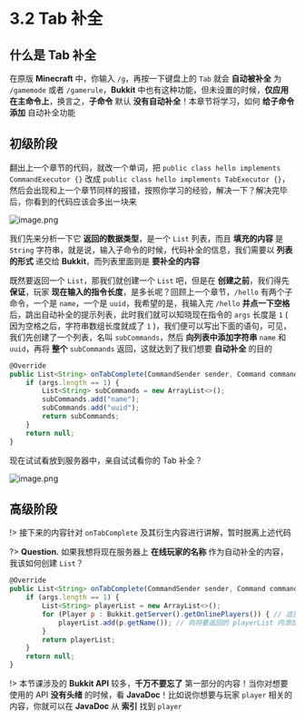 # 3.2 Tab 补全

## 什么是 Tab 补全

在原版 **Minecraft** 中，你输入 `/g`，再按一下键盘上的 `Tab` 就会 **自动被补全** 为 `/gamemode` 或者 `/gamerule`，**Bukkit** 中也有这种功能，但未设置的时候，**仅应用在主命令上**，换言之，**子命令** 默认 **没有自动补全**！本章节将学习，如何 **给子命令添加** 自动补全功能

## 初级阶段

翻出上一个章节的代码，就改一个单词，把 `public class hello implements CommandExecutor {}` 改成 `public class hello implements TabExecutor {}`，然后会出现和上一个章节同样的报错，按照你学习的经验，解决一下？解决完毕后，你看到的代码应该会多出一块来

![image.png](https://i.loli.net/2020/07/24/YuSDxKn2UHqzbAg.png)

我们先来分析一下它 **返回的数据类型**，是一个 `List` 列表，而且 **填充的内容** 是 `String` 字符串，就是说，输入子命令的时候，代码补全的信息，我们需要以 **列表的形式** 递交给 **Bukkit**，而列表里面则是 **要补全的内容**

既然要返回一个 `List`，那我们就创建一个 `List` 吧，但是在 **创建之前**，我们得先 **保证**，玩家 **现在输入的指令长度**，是多长呢？回顾上一个章节，`/hello` 有两个子命令，一个是 `name`，一个是 `uuid`，我希望的是，我输入完 `/hello` **并点一下空格** 后，跳出自动补全的提示列表，此时我们就可以知晓现在指令的 `args` 长度是 `1` ( 因为空格之后，字符串数组长度就成了 `1` )，我们便可以写出下面的语句，可见，我们先创建了一个列表，名叫 `subCommands`，然后 **向列表中添加字符串** `name` 和 `uuid`，再将 **整个** `subCommands` 返回，这就达到了我们想要 **自动补全** 的目的

```javascript
@Override
public List<String> onTabComplete(CommandSender sender, Command command, String alias, String[] args) {
    if (args.length == 1) {
        List<String> subCommands = new ArrayList<>();
        subCommands.add("name");
        subCommands.add("uuid");
        return subCommands;
    }
    return null;
}
```

现在试试看放到服务器中，亲自试试看你的 Tab 补全？

![image.png](https://i.loli.net/2020/07/24/kfw8tFTj7NCJOeV.png)

## 高级阶段

!> 接下来的内容针对 `onTabComplete` 及其衍生内容进行讲解，暂时脱离上述代码

?> **Question.** 如果我想将现在服务器上 **在线玩家的名称** 作为自动补全的内容，我该如何创建 `List`？

```javascript
@Override
public List<String> onTabComplete(CommandSender sender, Command command, String alias, String[] args) {
    if (args.length == 1) {
        List<String> playerList = new ArrayList<>();
        for (Player p : Bukkit.getServer().getOnlinePlayers()) { // 这里使用了增强型 for 循环，以此遍历 Bukkit.getServer.getOnlinePlayers 数组内的内容
            playerList.add(p.getName()); // 向将要返回的 playerList 内添加玩家名
        }
        return playerList;
    }
    return null;
}
```

!> 本节课涉及的 **Bukkit API** 较多，**千万不要忘了** 第一部分的内容！当你对想要使用的 API **没有头绪** 的时候，看 **JavaDoc**！比如说你想要与玩家 `player` 相关的内容，你就可以在 **JavaDoc** 从 **索引** 找到 `player`